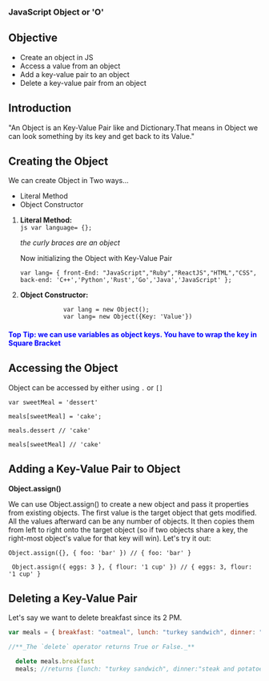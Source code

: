 ### JavaScript Object or 'O'

## Objective


- Create an object in JS
- Access a value from an object
- Add a key-value pair to an object
- Delete a key-value pair from an object


## Introduction


"An Object is an Key-Value Pair like and Dictionary.That means in Object we can look something by its key and get back to its Value."

## Creating the Object 

We can create Object in Two ways...


 - Literal Method
 - Object Constructor

 1. **Literal Method:**  
                     ```js var language= {};```  


     _the curly braces are an object_                

    Now initializing the Object with Key-Value Pair
    
    ``var lang= {
    	        front-End: "JavaScript","Ruby","ReactJS","HTML","CSS",
    	        back-end: 'C++','Python','Rust','Go','Java','JavaScript'
    	        };``

 2. **Object Constructor:**

                    var lang = new Object();
                    var lang= new Object({Key: 'Value'})



<h4 style="color: blue;"> Top Tip: we can use variables as object keys. You have to wrap the key in Square Bracket</h4>


## Accessing the Object

 Object can be accessed by either using  ``.`` or ``[]``

``var sweetMeal = 'dessert'``

``meals[sweetMeal] = 'cake';``

``meals.dessert // 'cake'``

``meals[sweetMeal] // 'cake' ``



## Adding a Key-Value Pair to Object

**Object.assign()**

We can use Object.assign() to create a new object and pass it properties from existing objects. The first value is the target object that gets modified. All the values afterward can be any number of objects. It then copies them from left to right onto the target object (so if two objects share a key, the right-most object's value for that key will win). Let's try it out:

``Object.assign({}, { foo: 'bar' })
// { foo: 'bar' }``

`` Object.assign({ eggs: 3 }, { flour: '1 cup' })
// { eggs: 3, flour: '1 cup' }``



## Deleting a Key-Value Pair

Let's say we want to delete breakfast since its 2 PM.

```js
var meals = { breakfast: "oatmeal", lunch: "turkey sandwich", dinner: "steak and potatoes" };	``

//**_The `delete` operator returns True or False._** 

  delete meals.breakfast  
  meals; //returns {lunch: "turkey sandwich", dinner:"steak and potatoes"}
